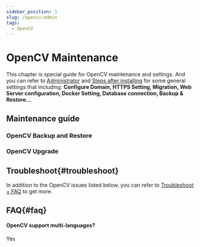 ```yaml
---
sidebar_position: 3
slug: /opencv/admin
tags:
  - OpenCV
---
```



# OpenCV Maintenance

This chapter is special guide for OpenCV maintenance and settings. And you can refer to [Administrator](../administrator) and [Steps after installing](../install/setup) for some general settings that including: **Configure Domain, HTTPS Setting, Migration, Web Server configuration, Docker Setting, Database connection, Backup & Restore...**  

## Maintenance guide

### OpenCV Backup and Restore

### OpenCV Upgrade

## Troubleshoot{#troubleshoot}

In addition to the OpenCV issues listed below, you can refer to [Troubleshoot + FAQ](../troubleshoot) to get more.  

## FAQ{#faq}

#### OpenCV support multi-languages?

Yes


